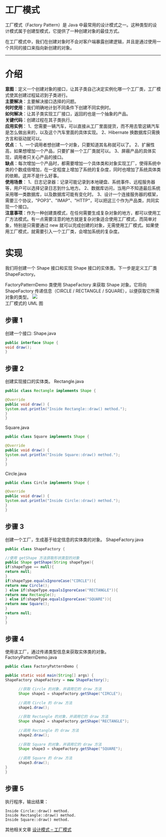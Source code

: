 # 工厂模式
工厂模式（Factory Pattern）是 Java 中最常用的设计模式之一。这种类型的设计模式属于创建型模式，它提供了一种创建对象的最佳方式。

在工厂模式中，我们在创建对象时不会对客户端暴露创建逻辑，并且是通过使用一个共同的接口来指向新创建的对象。

---

# 介绍
**意图**：定义一个创建对象的接口，让其子类自己决定实例化哪一个工厂类，工厂模式使其创建过程延迟到子类进行。<br/>
**主要解决**：主要解决接口选择的问题。<br/>
**何时使用**：我们明确地计划不同条件下创建不同实例时。<br/>
**如何解决**：让其子类实现工厂接口，返回的也是一个抽象的产品。<br/>
**关键代码**：创建过程在其子类执行。<br/>
**应用实例**： 1、您需要一辆汽车，可以直接从工厂里面提货，而不用去管这辆汽车是怎么做出来的，以及这个汽车里面的具体实现。 2、Hibernate 换数据库只需换方言和驱动就可以。<br/>
**优点**： 1、一个调用者想创建一个对象，只要知道其名称就可以了。 2、扩展性高，如果想增加一个产品，只要扩展一个工厂类就可以。 3、屏蔽产品的具体实现，调用者只关心产品的接口。<br/>
**缺点**：每次增加一个产品时，都需要增加一个具体类和对象实现工厂，使得系统中类的个数成倍增加，在一定程度上增加了系统的复杂度，同时也增加了系统具体类的依赖。这并不是什么好事。<br/>
**使用场景**： 1、日志记录器：记录可能记录到本地硬盘、系统事件、远程服务器等，用户可以选择记录日志到什么地方。 2、数据库访问，当用户不知道最后系统采用哪一类数据库，以及数据库可能有变化时。 3、设计一个连接服务器的框架，需要三个协议，"POP3"、"IMAP"、"HTTP"，可以把这三个作为产品类，共同实现一个接口。<br/>
**注意事项**：作为一种创建类模式，在任何需要生成复杂对象的地方，都可以使用工厂方法模式。有一点需要注意的地方就是复杂对象适合使用工厂模式，而简单对象，特别是只需要通过 new 就可以完成创建的对象，无需使用工厂模式。如果使用工厂模式，就需要引入一个工厂类，会增加系统的复杂度。<br/>

# 实现
我们将创建一个 Shape 接口和实现 Shape 接口的实体类。下一步是定义工厂类 ShapeFactory。

FactoryPatternDemo 类使用 ShapeFactory 来获取 Shape 对象。它将向 ShapeFactory 传递信息（CIRCLE / RECTANGLE / SQUARE），以便获取它所需对象的类型。
![](https://cdn.jsdelivr.net/gh/Delena1988/Pic@main/uPic/UDvQsA.jpg)<br/>
工厂模式的 UML 图

## 步骤 1
创建一个接口: Shape.java
```java
public interface Shape {
void draw();
}
```

## 步骤 2
创建实现接口的实体类。
Rectangle.java
```java
public class Rectangle implements Shape {

@Override
public void draw() {
System.out.println("Inside Rectangle::draw() method.");
}
}
```
Square.java
```java
public class Square implements Shape {

@Override
public void draw() {
System.out.println("Inside Square::draw() method.");
}
}
```
Circle.java
```java
public class Circle implements Shape {

@Override
public void draw() {
System.out.println("Inside Circle::draw() method.");
}
}
```
## 步骤 3
创建一个工厂，生成基于给定信息的实体类的对象。
ShapeFactory.java
```java
public class ShapeFactory {

//使用 getShape 方法获取形状类型的对象
public Shape getShape(String shapeType){
if(shapeType == null){
return null;
}        
if(shapeType.equalsIgnoreCase("CIRCLE")){
return new Circle();
} else if(shapeType.equalsIgnoreCase("RECTANGLE")){
return new Rectangle();
} else if(shapeType.equalsIgnoreCase("SQUARE")){
return new Square();
}
return null;
}
}
```
## 步骤 4
使用该工厂，通过传递类型信息来获取实体类的对象。
FactoryPatternDemo.java
```java
public class FactoryPatternDemo {

public static void main(String[] args) {
ShapeFactory shapeFactory = new ShapeFactory();

      //获取 Circle 的对象，并调用它的 draw 方法
      Shape shape1 = shapeFactory.getShape("CIRCLE");
 
      //调用 Circle 的 draw 方法
      shape1.draw();
 
      //获取 Rectangle 的对象，并调用它的 draw 方法
      Shape shape2 = shapeFactory.getShape("RECTANGLE");
 
      //调用 Rectangle 的 draw 方法
      shape2.draw();
 
      //获取 Square 的对象，并调用它的 draw 方法
      Shape shape3 = shapeFactory.getShape("SQUARE");
 
      //调用 Square 的 draw 方法
      shape3.draw();
}
}
```
## 步骤 5
执行程序，输出结果：
```text
Inside Circle::draw() method.
Inside Rectangle::draw() method.
Inside Square::draw() method.
```
其他相关文章
[设计模式 – 工厂模式](https://www.runoob.com/w3cnote/factory-pattern.html)